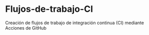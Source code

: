 # Flujos-de-trabajo-CI
Creación de flujos de trabajo de integración continua (CI) mediante Acciones de GitHub
